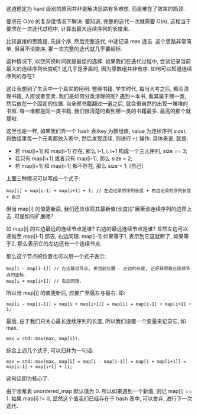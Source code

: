 这道题定为 hard 级别的原因并非是解决思路有多难想, 而是难在了效率的瓶颈.

要求在 O(n) 的复杂度情况下解决. 要知道, 完整的迭代一次就需要 O(n), 这相当于要求在一次迭代过程中, 计算出最大连续序列的长度来.

比较直接的思路是, 先排个序, 然后完整迭代, 中途记录 max 连击. 这个思路非常简单, 但且不论排序, 那一次完整的迭代就几乎要超标.

这种情况下, 以空间换时间就是最佳的选择. 如果我们在迭代过程中, 尝试记录当前最大的连续序列长度呢? 这几乎是矛盾的, 因为原数组并非有序. 如何可以知道连续序列的存在?

这让我想到了生活中一个真实的用例: 整理书籍. 学生时代, 每当大考之后, 都会清理书籍, 入库或者变卖. 我们是如何分类清理的呢? 遇到一本书, 看其属于哪一类, 然后放在一个固定的位置. 当全部书籍翻过一遍之后, 就会很自然的出现一堆堆的书堆. 每一堆都是同一类书籍. 我们很清楚的看到哪一类的书籍最多. 最高的那个就是啦.

这里也是一样, 如果我们弄一个 hash 表(key 为数组值, value 为连续序列 size), 将数组里每一个元素都放入表中, 然后发现连续, 则进行 `+1` 操作. 具体来说, 就是:

- 若 map[i+1] 和 map[i-1] 存在, 那么 i-1, i, i+1 构成一个三元序列, size == 3;
- 若只有 map[i+1] 或者只有 map[i-1], 那么 size = 2;
- 若 map[i+1] 和 map[i-1] 都不存在, 那么 size = 1; (自己)

上面三种情况可以写成一个式子:

    map[i] = map[i-1] + map[i+1] + 1; // 左边记录的序列长度 + 右边记录的序列长度 + 自己

但当 map[i] 的值更新后, 我们还应该将其最新值(长度)扩展至该连续序列的边界上去. 可是如何扩展呢?

如 map[i] 的左边最远的连续节点是谁? 右边的最远连续节点是谁? 显然左边可以递推至 map[i-1] 那去, 右边同理. map[i-1] 如果等于1, 表示到它这就断了, 如果等于2, 那么表示它的左边还有一个连续节点.

那么这个节点的位置也可以用一个式子表示:

    map[i - map[i-1]] // 左边最远节点, 用当前位置 - 左边的长度, 正好获得最左连续节点的坐标.
    map[i + map[i+1]] // 右边同理.

所以当 map[i] 的值更新后, 应推广至最左与最右. 即:

    map[i - map[i-1]] = map[i + map[i+1]] = map[i] = map[i-1] + map[i+1] + 1;

最后, 由于我们只关心最长连续序列的长度, 所以我们设置一个变量来记录它, 如 max.

    max = std::max(max, map[i]);

综合上述几个式子, 可以归并为一句话:

    max = std::max(max, map[i] = map[i - map[i-1]] = map[i + map[i+1]] = map[i-1] + map[i+1] + 1);

这句话即为核心了.

由于哈希表 unordered_map 默认值为 0. 所以如果遇到一个新值, 则记 map[i] == 1. 如果 map[i] != 0, 显然这个值我们已经存在于 hash 表中, 可以舍弃, 进行下一次迭代.
